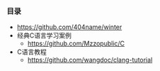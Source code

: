 ### 目录




- https://github.com/404name/winter
- 经典C语言学习案例
  - https://github.com/Mzzopublic/C
- C语言教程
  - https://github.com/wangdoc/clang-tutorial



